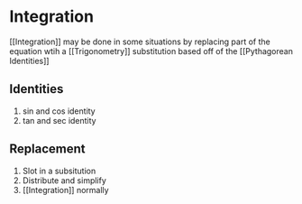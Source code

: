 # Integration
[[Integration]] may be done in some situations by replacing part of the equation wtih a [[Trigonometry]] substitution based off of the [[Pythagorean Identities]]
## Identities
1. sin and cos identity
2. tan and sec identity

## Replacement
1. Slot in a subsitution
2. Distribute and simplify
3. [[Integration]] normally
